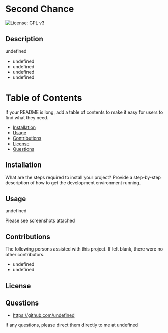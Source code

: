 # Second Chance
![License: GPL v3](https://img.shields.io/badge/License-GPLv3-blue.svg)

## Description
undefined
- undefined
- undefined
- undefined
- undefined

# Table of Contents
If your README is long, add a table of contents to make it easy for users to find what they need.
- [Installation](#installation)
- [Usage](#usage)
- [Contributions](#contributions)
- [License](#license)
- [Questions](#questions)

## Installation
What are the steps required to install your project? Provide a step-by-step description of how to get the development environment running.

## Usage
undefined

Please see screenshots attached
    
## Contributions
The following persons assisted with this project.  If left blank, there were no other contributors.
- undefined
- undefined

## License

## Questions
- https://github.com/undefined

If any questions, please direct them directly to me at undefined

